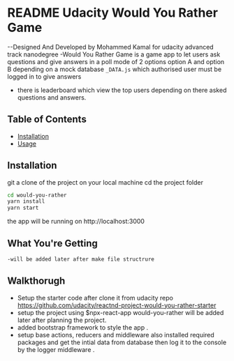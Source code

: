 # README Udacity Would You Rather Game
--Designed And Developed by Mohammed Kamal for udacity advanced track nanodegree
-Would You Rather Game is a game app to let users ask questions and give answers in a poll mode of 2 options option A and option B depending on a mock database ```_DATA.js``` which authorised user must be logged in to give answers 
- there is leaderboard which view the top users depending on there asked questions and answers.

## Table of Contents

- [Installation](#installation)
- [Usage](#usage)


## Installation
git a clone of the project on your local machine 
cd the project folder 
```sh
cd would-you-rather
yarn install
yarn start
```
the app will be running on http://localhost:3000
## What You're Getting
```bash
-will be added later after make file structrure 
```

## Walkthorugh
- Setup the starter code after clone it from udacity repo https://github.com/udacity/reactnd-project-would-you-rather-starter
- setup the project using 
$npx-react-app would-you-rather
will be added later after planning the project.
- added bootstrap framework to style the app .
- setup base actions, reducers and middleware also installed required packages and get the intial data from database then log it to the console by the logger middleware . 
